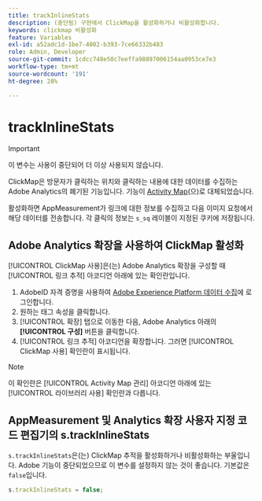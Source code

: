 ```yaml
---
title: trackInlineStats
description: (중단됨) 구현에서 ClickMap을 활성화하거나 비활성화합니다.
keywords: clickmap 비활성화
feature: Variables
exl-id: a52adc1d-1be7-4002-b393-7ce66332b483
role: Admin, Developer
source-git-commit: 1cdcc748e50c7eeffa98897006154aa0953ce7e3
workflow-type: tm+mt
source-wordcount: '191'
ht-degree: 28%

---
```


# trackInlineStats

>[!IMPORTANT]
>
>이 변수는 사용이 중단되어 더 이상 사용되지 않습니다.

ClickMap은 방문자가 클릭하는 위치와 클릭하는 내용에 대한 데이터를 수집하는 Adobe Analytics의 폐기된 기능입니다. 기능이 [Activity Map](/help/analyze/activity-map/overview.md)(으)로 대체되었습니다.

활성화하면 AppMeasurement가 링크에 대한 정보를 수집하고 다음 이미지 요청에서 해당 데이터를 전송합니다. 각 클릭의 정보는 `s_sq` 레이블이 지정된 쿠키에 저장됩니다.

## Adobe Analytics 확장을 사용하여 ClickMap 활성화

[!UICONTROL ClickMap 사용]은(는) Adobe Analytics 확장을 구성할 때 [!UICONTROL 링크 추적] 아코디언 아래에 있는 확인란입니다.

1. AdobeID 자격 증명을 사용하여 [Adobe Experience Platform 데이터 수집](https://experience.adobe.com/data-collection)에 로그인합니다.
2. 원하는 태그 속성을 클릭합니다.
3. [!UICONTROL 확장] 탭으로 이동한 다음, Adobe Analytics 아래의 **[!UICONTROL 구성]** 버튼을 클릭합니다.
4. [!UICONTROL 링크 추적] 아코디언을 확장합니다. 그러면 [!UICONTROL ClickMap 사용] 확인란이 표시됩니다.

>[!NOTE]
>
>이 확인란은 [!UICONTROL Activity Map 관리] 아코디언 아래에 있는 [!UICONTROL 라이브러리 사용] 확인란과 다릅니다.

## AppMeasurement 및 Analytics 확장 사용자 지정 코드 편집기의 s.trackInlineStats

`s.trackInlineStats`은(는) ClickMap 추적을 활성화하거나 비활성화하는 부울입니다. Adobe 기능이 중단되었으므로 이 변수를 설정하지 않는 것이 좋습니다. 기본값은 `false`입니다.

```js
s.trackInlineStats = false;
```
